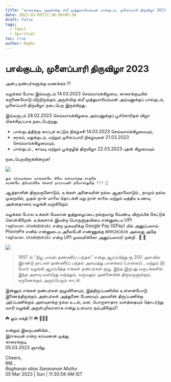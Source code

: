 ```yaml
---
title: "காரைக்குடி அருள்மிகு ஸ்ரீ முத்துமாரியம்மன் பால்குடம், முளைப்பாரி திருவிழா 2023"
date: 2023-03-05T11:30:58+05:30
draft: false
tags:
  - Tamil
  - Spiritual
toc: true
author: Raghs
---
```


# பால்குடம், முளைப்பாரி திருவிழா 2023 

அன்பு  நண்பர்களுக்கு வணக்கம் !!! 

வழக்கம் போல இவ்வருடம் 14.03.2023 செவ்வாய்க்கிழமை,  காரைக்குடியில் கருணையோடு வீற்றிருக்கும் அருள்மிகு ஸ்ரீ முத்துமாரியம்மன் அம்மனுக்குப்  பால்குடம், முளைப்பாரி திருவிழா நடைபெற இருக்கிறது . 

இவ்வருடம் 28.02.2023 செவ்வாய்க்கிழமை அம்மனுக்குப் பூச்சொரிதல் விழா மிகச்சிறப்பாக நடைபெற்றது. 

* பால்குடத்திற்கு காப்புக்  கட்டும் நிகழ்சசி 14.03.2023 செவ்வாய்க்கிழமையும், 
* கரகம், மதுக்குடம், மற்றும் முளைப்பாரி நிகழ்வுகள் 21.03.2023 செவ்வாய்க்கிழமையும், 
* பால்குடம் , காவடி மற்றும் பூக்குழித் திருவிழா 22.03.2023 புதன் கிழமையும் 

நடைபெறவிருக்கின்றன! 

<!--more-->

<img src="https://raghsonline.com/spiritual/KKDIMuthumariAmman/SriMuthumariAmman.jpg"/>

```
ஓம் சர்வமங்கல மாங்கல்யே சிவே ஸர்வார்த்த சாதகே 
சரண்யே த்ரியம்பிகே கௌரி நாராயணி நமோஸ்துதே !!! 🙏 
```

ஆத்தாளின் திருவருளோடும், உங்கள் அனைவரின் நல்ல ஆதரவோடும் , நாமும் நல்ல முறையில், முதல் நாள் மாலை தொடங்கி மறு நாள்  காலை மற்றும் மத்திய உணவு அன்னதானம் வழங்கி வருகிறோம். 

வழக்கம் போல உங்கள் மேலான ஒத்துழைப்பை நல்குமாறு வேண்டி விரும்பிக் கேட்டுக் கொள்கிறேன். உங்களால்   இயன்ற பொருளுதவியை  என்னுடைய UPI `raghavan.shade@oksbi`  என்ற முகவரிக்கு Google Pay (GPay) யில் அனுப்பலாம். PhonePe  எனில் என்னுடைய அலைபேசி எண்ணுக்கு `8095261616` அல்லது அதே  `raghavan.shade@oksbi`  என்ற UPI முகவரிக்கோ அனுப்பலாம்! நன்றி . 🙏 🙏

<img src="https://raghsonline.com/spiritual/KKDIMuthumariAmman/MuthumariAmmanThiruvizha_ Mar2023.jpg"/>

> 1997 ல் "நியூ பாய்ஸ் தண்ணீர்ப் பந்தல்" என்று ஆரம்பித்து ரூ 300 அளவில் இரண்டு நாட்கள் தண்ணீர்ப் பந்தல் அமைத்து பானக்கம் (பானகம்) , மற்றும் நீர் மோர் வழங்கி ஆரம்பித்த எங்கள் நண்பர்கள் குழு, இந்த இருபது வருடங்களில் இந்த அளவு வளர்ந்து வந்ததும், வருவதும் அன்னையின் திருவருளுக்கும், கருணைக்கும் அரும்பெரும் சாட்சி. 

இன்னும் எங்கள்  நண்பர்கள் குழுவினையும், இத்திருப்பணியில் உள்ளன்போடு இணைந்திருக்கும் அன்பர்கள் அத்துணை பேரையும் அவளின் திருப்பணிக்கு அர்ப்பணிக்கும் அளவுளக்கு நல்ல உடல், மன, பொருளாதார வளத்தையும் தொடர்ந்து வாரி வழங்கி அருள்புரிவாளாக என்று உளமார நம்புகிறோம்!! 

☘️ ஓம் சக்தி !!!  ☘️ 🙆🙇🙏

என்றும் இறைபணியில் ,\
இராகவன் என்ற சரவணன் முத்து, \
காரைக்குடி.\
05.03.2023 ஞாயிறு.

Cheers,\
RM...\
_Raghavan alias Saravanan Muthu_\
05 Mar 2023 | Sun | 11:30:58 AM IST
